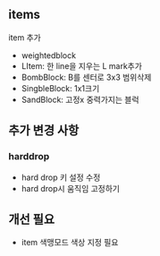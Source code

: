 ## items
item 추가
- weightedblock
- LItem: 한 line을 지우는 L mark추가
- BombBlock: B를 센터로 3x3 범위삭제
- SingbleBlock: 1x1크기 
- SandBlock: 고정x 중력가지는 블럭

## 추가 변경 사항

### harddrop

- hard drop 키 설정 수정
- hard drop시 움직임 고정하기

## 개선 필요
- item 색맹모드 색상 지정 필요
  
